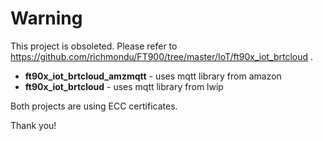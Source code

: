 # Warning

This project is obsoleted. Please refer to https://github.com/richmondu/FT900/tree/master/IoT/ft90x_iot_brtcloud . 

- <b>ft90x_iot_brtcloud_amzmqtt</b> - uses mqtt library from amazon
- <b>ft90x_iot_brtcloud</b> - uses mqtt library from lwip

Both projects are using ECC certificates.

Thank you!
